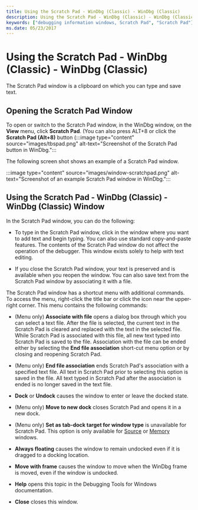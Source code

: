 ```yaml
---
title: Using the Scratch Pad - WinDbg (Classic) - WinDbg (Classic)
description: Using the Scratch Pad - WinDbg (Classic) - WinDbg (Classic)
keywords: ["debugging information windows, Scratch Pad", "Scratch Pad"]
ms.date: 05/23/2017
---
```


# Using the Scratch Pad - WinDbg (Classic) - WinDbg (Classic)

The Scratch Pad window is a clipboard on which you can type and save text.

## Opening the Scratch Pad Window

To open or switch to the Scratch Pad window, in the WinDbg window, on the **View** menu, click **Scratch Pad**. (You can also press ALT+8 or click the **Scratch Pad (Alt+8)** button (:::image type="content" source="images/tbspad.png" alt-text="Screenshot of the Scratch Pad button in WinDbg.":::

The following screen shot shows an example of a Scratch Pad window.

:::image type="content" source="images/window-scratchpad.png" alt-text="Screenshot of an example Scratch Pad window in WinDbg.":::

## Using the Scratch Pad - WinDbg (Classic) - WinDbg (Classic) Window

In the Scratch Pad window, you can do the following:

- To type in the Scratch Pad window, click in the window where you want to add text and begin typing. You can also use standard copy-and-paste features. The contents of the Scratch Pad window do not affect the operation of the debugger. This window exists solely to help with text editing.

- If you close the Scratch Pad window, your text is preserved and is available when you reopen the window. You can also save text from the Scratch Pad window by associating it with a file.

The Scratch Pad window has a shortcut menu with additional commands. To access the menu, right-click the title bar or click the icon near the upper-right corner. This menu contains the following commands:

- (Menu only) **Associate with file** opens a dialog box through which you can select a text file. After the file is selected, the current text in the Scratch Pad is cleared and replaced with the text in the selected file. While Scratch Pad is associated with this file, all new text typed into Scratch Pad is saved to the file. Association with the file can be ended either by selecting the **End file association** short-cut menu option or by closing and reopening Scratch Pad.

- (Menu only) **End file association** ends Scratch Pad's association with a specified text file. All text in Scratch Pad prior to selecting this option is saved in the file. All text typed in Scratch Pad after the association is ended is no longer saved in the text file.

- **Dock** or **Undock** causes the window to enter or leave the docked state.

- (Menu only) **Move to new dock** closes Scratch Pad and opens it in a new dock.

- (Menu only) **Set as tab-dock target for window type** is unavailable for Scratch Pad. This option is only available for [Source](source-window.md) or [Memory](memory-window.md) windows.

- **Always floating** causes the window to remain undocked even if it is dragged to a docking location.

- **Move with frame** causes the window to move when the WinDbg frame is moved, even if the window is undocked. 

- **Help** opens this topic in the Debugging Tools for Windows documentation.

- **Close** closes this window.
 